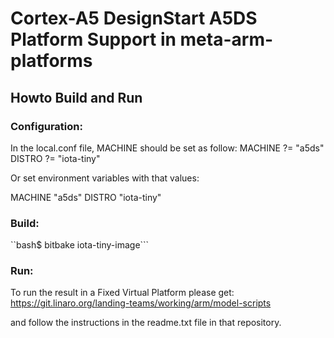 # Cortex-A5 DesignStart A5DS Platform Support in meta-arm-platforms

## Howto Build and Run

### Configuration:
In the local.conf file, MACHINE should be set as follow:
MACHINE ?= "a5ds"
DISTRO ?= "iota-tiny"

Or set environment variables with that values:

MACHINE "a5ds"
DISTRO "iota-tiny"

### Build:
``bash$ bitbake iota-tiny-image```

### Run:
To run the result in a Fixed Virtual Platform please get:
https://git.linaro.org/landing-teams/working/arm/model-scripts

and follow the instructions in the readme.txt file in that
repository.

